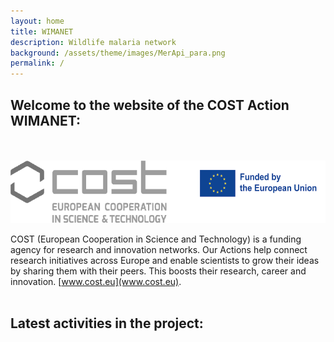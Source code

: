 ```yaml
---
layout: home
title: WIMANET
description: Wildlife malaria network
background: /assets/theme/images/MerApi_para.png
permalink: /
---
```


## Welcome to the website of the COST Action WIMANET: 
<br/><br/>
[<img align="center" height="100" src="../assets/theme/images/COST_logo_corr.png">](https://www.cost.eu/actions/CA22108/)
<br/><br/>
COST (European Cooperation in Science and Technology) is a funding agency for research and innovation networks. 
Our Actions help connect research initiatives across Europe and enable scientists to grow their ideas by sharing them with their peers. 
This boosts their research, career and innovation. [www.cost.eu](www.cost.eu).
<br/><br/>

## Latest activities in the project:
